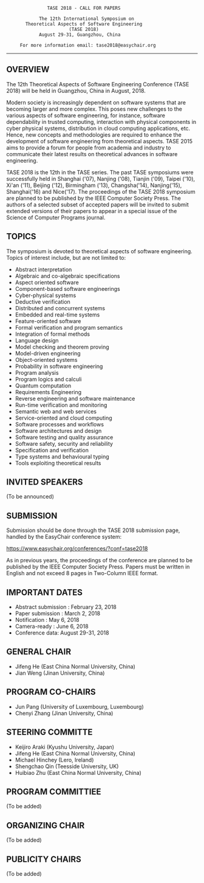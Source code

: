                    TASE 2018 - CALL FOR PAPERS
                   
                The 12th International Symposium on
           Theoretical Aspects of Software Engineering
                           (TASE 2018)
                August 29-31, Guangzhou, China

         For more information email: tase2018@easychair.org
******************************************************************

## OVERVIEW

The 12th Theoretical Aspects of Software Engineering Conference (TASE 2018) will be held in Guangzhou, China in August, 2018.

Modern society is increasingly dependent on software systems that are becoming larger and more complex. This poses new challenges to the various aspects of software engineering, for instance, software dependability in trusted computing, interaction with physical components in cyber physical systems, distribution in cloud computing applications, etc. Hence, new concepts and methodologies are required to enhance the development of software engineering from theoretical aspects. TASE 2015 aims to provide a forum for people from academia and industry to communicate their latest results on theoretical advances in software engineering. 

TASE 2018 is the 12th in the TASE series. The past TASE symposiums were successfully held in Shanghai ('07), Nanjing ('08), Tianjin ('09), Taipei ('10), Xi'an ('11), Beijing ('12), Birmingham ('13), Changsha('14), Nanjing('15), Shanghai('16) and Nice('17). The proceedings of the TASE 2018 symposium are planned to be published by the IEEE Computer Society Press. The authors of a selected subset of accepted papers will be invited to submit extended versions of their papers to appear in a special issue of the Science of Computer Programs journal.

## TOPICS

The symposium is devoted to theoretical aspects of software engineering. Topics of interest include, but are not limited to:

* Abstract interpretation           
* Algebraic and co-algebraic specifications   
* Aspect oriented software           
* Component-based software engineerings   
* Cyber-physical systems           
* Deductive verification   
* Distributed and concurrent systems       
* Embedded and real-time systems   
* Feature-oriented software           
* Formal verification and program semantics    
* Integration of formal methods          
* Language design    
* Model checking and theorem proving
* Model-driven engineering
* Object-oriented systems
* Probability in software engineering
* Program analysis
* Program logics and calculi
* Quantum computation
* Requirements Engineering
* Reverse engineering and software maintenance
* Run-time verification and monitoring
* Semantic web and web services
* Service-oriented and cloud computing
* Software processes and workflows
* Software architectures and design
* Software testing and quality assurance
* Software safety, security and reliability 
* Specification and verification
* Type systems and behavioural typing
* Tools exploiting theoretical results


## INVITED SPEAKERS

(To be announced)

## SUBMISSION

Submission should be done through the TASE 2018 submission page, handled by the EasyChair conference system:

https://www.easychair.org/conferences/?conf=tase2018

As in previous years, the proceedings of the conference are planned to be published by the IEEE Computer Society Press. Papers must be written in English and not exceed 8 pages in Two-Column IEEE format. 

## IMPORTANT DATES

* Abstract submission : February 23, 2018
* Paper submission : March 2, 2018
* Notification : May 6, 2018
* Camera-ready : June 6, 2018
* Conference data: August 29-31, 2018

## GENERAL CHAIR

- Jifeng He          (East China Normal University, China)
- Jian Weng          (Jinan University, China)


## PROGRAM CO-CHAIRS

- Jun Pang           (University of Luxembourg, Luxembourg)
- Chenyi Zhang       (Jinan University, China)


## STEERING COMMITTE

- Keijiro Araki      (Kyushu University, Japan)
- Jifeng He          (East China Normal University, China) 
- Michael Hinchey    (Lero, Ireland)
- Shengchao Qin      (Teesside University, UK)
- Huibiao Zhu        (East China Normal University, China)


## PROGRAM COMMITTIEE

(To be added)


## ORGANIZING CHAIR

(To be added)


## PUBLICITY CHAIRS

(To be added)
